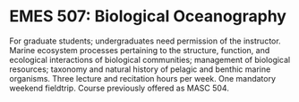 # EMES 507: Biological Oceanography

For graduate students; undergraduates need permission of the instructor. Marine ecosystem processes pertaining to the structure, function, and ecological interactions of biological communities; management of biological resources; taxonomy and natural history of pelagic and benthic marine organisms. Three lecture and recitation hours per week. One mandatory weekend fieldtrip. Course previously offered as MASC 504.